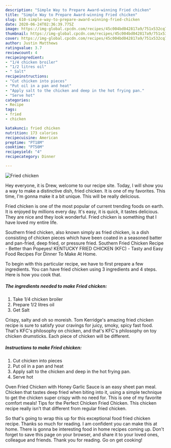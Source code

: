 ```yaml
---
description: "Simple Way to Prepare Award-winning Fried chicken"
title: "Simple Way to Prepare Award-winning Fried chicken"
slug: 610-simple-way-to-prepare-award-winning-fried-chicken
date: 2020-06-24T02:36:39.775Z
image: https://img-global.cpcdn.com/recipes/45c004bd042817a9/751x532cq70/fried-chicken-recipe-main-photo.jpg
thumbnail: https://img-global.cpcdn.com/recipes/45c004bd042817a9/751x532cq70/fried-chicken-recipe-main-photo.jpg
cover: https://img-global.cpcdn.com/recipes/45c004bd042817a9/751x532cq70/fried-chicken-recipe-main-photo.jpg
author: Justin Matthews
ratingvalue: 3.7
reviewcount: 4
recipeingredient:
- "1/4 chicken broiler"
- "1/2 litres oil"
- " Salt"
recipeinstructions:
- "Cut chicken into pieces"
- "Put oil in a pan and heat"
- "Apply salt to the chicken and deep in the hot frying pan."
- "Serve hot"
categories:
- Recipe
tags:
- fried
- chicken

katakunci: fried chicken 
nutrition: 173 calories
recipecuisine: American
preptime: "PT18M"
cooktime: "PT50M"
recipeyield: "4"
recipecategory: Dinner

---
```



![Fried chicken](https://img-global.cpcdn.com/recipes/45c004bd042817a9/751x532cq70/fried-chicken-recipe-main-photo.jpg)

Hey everyone, it is Drew, welcome to our recipe site. Today, I will show you a way to make a distinctive dish, fried chicken. It is one of my favorites. This time, I'm gonna make it a bit unique. This will be really delicious.

Fried chicken is one of the most popular of current trending foods on earth. It is enjoyed by millions every day. It's easy, it is quick, it tastes delicious. They are nice and they look wonderful. Fried chicken is something that I have loved my entire life.

Southern fried chicken, also known simply as fried chicken, is a dish consisting of chicken pieces which have been coated in a seasoned batter and pan-fried, deep fried, or pressure fried. Southern Fried Chicken Recipe - Better than Popeyes! KENTUCKY FRIED CHICKEN (KFC) - Tasty and Easy Food Recipes For Dinner To Make At Home.


To begin with this particular recipe, we have to first prepare a few ingredients. You can have fried chicken using 3 ingredients and 4 steps. Here is how you cook that.

<!--inarticleads1-->

##### The ingredients needed to make Fried chicken:

1. Take 1/4 chicken broiler
1. Prepare 1/2 litres oil
1. Get  Salt


Crispy, salty and oh so moreish. Tom Kerridge&#39;s amazing fried chicken recipe is sure to satisfy your cravings for juicy, smoky, spicy fast food. That&#39;s KFC&#39;s philosophy on chicken, and that&#39;s KFC&#39;s philosophy on toy chicken drumsticks. Each piece of chicken will be different. 

<!--inarticleads2-->

##### Instructions to make Fried chicken:

1. Cut chicken into pieces
1. Put oil in a pan and heat
1. Apply salt to the chicken and deep in the hot frying pan.
1. Serve hot


Oven Fried Chicken with Honey Garlic Sauce is an easy sheet pan meal. Chicken that tastes deep fried when biting into it, using a simple technique to get the chicken super crispy with no need for. This is one of my favorite comfort meals! Tips for the Perfect Chicken Fried Chicken. This chicken recipe really isn&#39;t that different from regular fried chicken. 

So that's going to wrap this up for this exceptional food fried chicken recipe. Thanks so much for reading. I am confident you can make this at home. There is gonna be interesting food in home recipes coming up. Don't forget to save this page on your browser, and share it to your loved ones, colleague and friends. Thank you for reading. Go on get cooking!
